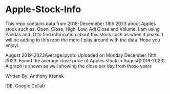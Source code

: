# Apple-Stock-Info
This repo contains data from 2018-Decemeber 18th 2023 about Apples stock such as: Open, Close, High, Low, Adj Close and Volume. 
I am using Pandas and IO to find information about this stock such as when it peaks. 
I will be adding to this repo the more I play around with the data. Hope you enjoy! 


August 2019-2023Average.ipynb: 
Uploaded on Monday December 18th 2023. 
Found the average close price of Apples stock in August(2019-2023)
A graph is shown as well showing the close per day from those years


Written By: Anthony Krenek 

IDE: Google Collab 
